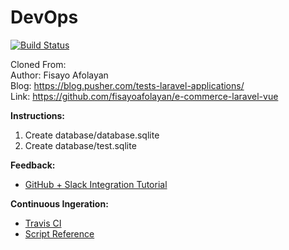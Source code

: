 # DevOps

[![Build Status](https://travis-ci.org/dejongyeong/dev-ops.svg?branch=master)](https://travis-ci.org/dejongyeong/dev-ops)

Cloned From: <br>
Author: Fisayo Afolayan <br>
Blog: https://blog.pusher.com/tests-laravel-applications/ <br>
Link: https://github.com/fisayoafolayan/e-commerce-laravel-vue <br>

<strong>Instructions:</strong>
1. Create database/database.sqlite
2. Create database/test.sqlite

<strong>Feedback:</strong>
* [GitHub + Slack Integration Tutorial](https://github.com/integrations/slack)

<strong>Continuous Ingeration:</strong>
* [Travis CI](https://www.cloudways.com/blog/php-continuous-integration-travis-ci/)
* [Script Reference](https://gist.github.com/gilbitron/5cac0ac5fa07e9b354ac)